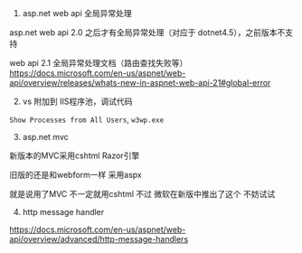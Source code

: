 1. asp.net web api 全局异常处理

asp.net web api 2.0 之后才有全局异常处理（对应于 dotnet4.5），之前版本不支持

web api  2.1 全局异常处理文档（路由查找失败等） https://docs.microsoft.com/en-us/aspnet/web-api/overview/releases/whats-new-in-aspnet-web-api-21#global-error


2. vs 附加到 IIS程序池，调试代码

`Show Processes from All Users`, `w3wp.exe`

3. asp.net mvc

新版本的MVC采用cshtml  Razor引擎

旧版的还是和webform一样 采用aspx

就是说用了MVC 不一定就用cshtml   不过  微软在新版中推出了这个 不妨试试

4. http message handler

https://docs.microsoft.com/en-us/aspnet/web-api/overview/advanced/http-message-handlers